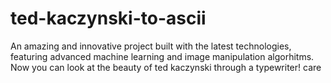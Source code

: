 # ted-kaczynski-to-ascii


An amazing and innovative project built with the latest technologies, featuring advanced machine learning and image manipulation algorhitms. Now you can look at the beauty of ted kaczynski through a typewriter! care
